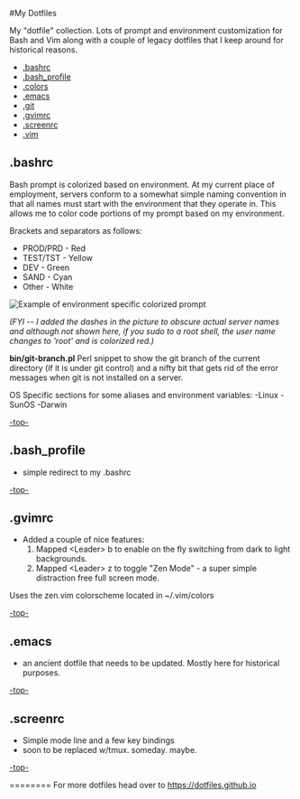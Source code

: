 #<a name="top">My Dotfiles</a>

My "dotfile" collection.   Lots of prompt and environment customization for Bash and Vim along with a couple of legacy dotfiles that I keep around for historical reasons.

- [.bashrc](#.bashrc)
- [.bash_profile](#.bash_profile)
- [.colors](#.colors)
- [.emacs](#.emacs)
- [.git](#.git)
- [.gvimrc](#.gvimrc)
- [.screenrc](#.screenrc)
- [.vim](#.vim)

**<a name=".bashrc">.bashrc</a>**
---
Bash prompt is colorized based on environment.   At my current place of employment, servers conform to a somewhat simple naming convention in that all names must start with the environment that they operate in.  This allows me to color code portions of my prompt based on my environment.  

Brackets and separators as follows:
- PROD/PRD - Red
- TEST/TST - Yellow
- DEV      - Green
- SAND     - Cyan
- Other    - White

<img src="http://www.jeffpickell.com/images/bash_prompts.png" alt="Example of environment specific colorized prompt">

*(FYI -- I added the dashes in the picture to obscure actual server names and although not shown here, if you sudo to a root shell, the user name changes to 'root' and is colorized red.)*

**bin/git-branch.pl**
Perl snippet to show the git branch of the current directory (if it is under git control) and a nifty bit that gets rid of the error messages when git is not installed on a server.

OS Specific sections for some aliases and environment variables:
-Linux
-SunOS
-Darwin

[-top-](#top)

**<a name=".bash_profile">.bash_profile</a>**
---
- simple redirect to my .bashrc

[-top-](#top)

**<a name=".gvimrc">.gvimrc</a>**
---
- Added a couple of nice features: 
   1. Mapped &lt;Leader&gt; b to enable on the fly switching from dark to light backgrounds.
   2. Mapped &lt;Leader&gt; z to toggle "Zen Mode" - a super simple distraction free full screen mode. 

Uses the zen.vim colorscheme located in ~/.vim/colors

[-top-](#top)

**<a name=".emacs">.emacs</a>**
---
- an ancient dotfile that needs to be updated.  Mostly here for historical purposes.

[-top-](#top)

**<a name=".screenrc">.screenrc</a>**  
---
- Simple mode line and a few key bindings
- soon to be replaced w/tmux.  someday.  maybe.

[-top-](#top)

========
For more dotfiles head over to <a href="https://dotfiles.github.io">https://dotfiles.github.io</a>


